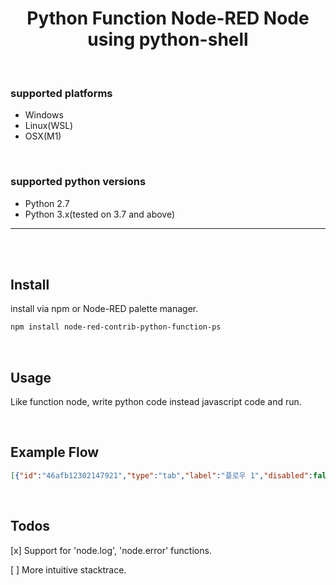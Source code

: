 
<h1 align="center">
Python Function Node-RED Node using python-shell
</h1>

<br>

### supported platforms
- Windows
- Linux(WSL)
- OSX(M1)

<br>

### supported python versions
- Python 2.7
- Python 3.x(tested on 3.7 and above)

<hr><br><br>

## Install
install via npm or Node-RED palette manager.
```zsh
npm install node-red-contrib-python-function-ps
```

<br>

## Usage
Like function node, write python code instead javascript code and run.

<br>

## Example Flow
```json
[{"id":"46afb12302147921","type":"tab","label":"플로우 1","disabled":false,"info":"","env":[]},{"id":"3e5155713d1f9165","type":"inject","z":"46afb12302147921","name":"","props":[{"p":"payload"},{"p":"topic","vt":"str"}],"repeat":"","crontab":"","once":false,"onceDelay":0.1,"topic":"","payload":"","payloadType":"date","x":180,"y":80,"wires":[["e110a3543bb21357"]]},{"id":"c723493c8a9d8157","type":"debug","z":"46afb12302147921","name":"debug 1","active":true,"tosidebar":true,"console":false,"tostatus":false,"complete":"payload","targetType":"msg","statusVal":"","statusType":"auto","x":840,"y":80,"wires":[]},{"id":"e110a3543bb21357","type":"python-function-ps","z":"46afb12302147921","name":"","pythonPath":"/Users/shlee-d-1-nb/Desktop/node-red standalone/.node-red/env/bin/python","useGlobalPythonPath":false,"globalPythonPathName":"pythonPath","func":"\nimport pandas as pd\n\nmsg[\"payload\"] = pd.read_json(\n    \"https://jsonplaceholder.typicode.com/posts\"\n).to_dict(orient = \"records\")\n\nreturn msg\n","outputs":1,"x":510,"y":140,"wires":[["c723493c8a9d8157","af4c72cbc5d13b65"]]},{"id":"c0d9108b943eedd5","type":"http in","z":"46afb12302147921","name":"","url":"/api_test","method":"get","upload":false,"swaggerDoc":"","x":170,"y":220,"wires":[["e110a3543bb21357"]]},{"id":"af4c72cbc5d13b65","type":"http response","z":"46afb12302147921","name":"","statusCode":"","headers":{},"x":850,"y":220,"wires":[]}]
```

<br>

## Todos
[x] Support for 'node.log', 'node.error' functions.

[ ] More intuitive stacktrace.
